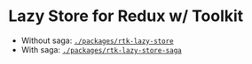 Lazy Store for Redux w/ Toolkit
==========

* Without saga: [`./packages/rtk-lazy-store`](https://github.com/whitetrefoil/rtk-lazy-store/tree/master/packages/rtk-lazy-store)
* With saga: [`./packages/rtk-lazy-store-saga`](https://github.com/whitetrefoil/rtk-lazy-store/tree/master/packages/rtk-lazy-store-saga)
